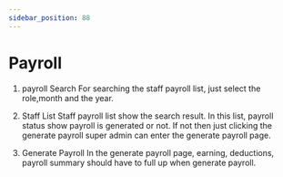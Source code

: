 ```yaml
---
sidebar_position: 88
---
```

 
# Payroll
1. payroll Search
For searching the staff payroll list, just select the role,month and the year.

2. Staff List
Staff payroll list show the search result. In this list, payroll status show payroll is generated or not. If not then just clicking the generate payroll super admin can enter the generate payroll page.

3. Generate Payroll
In the generate payroll page, earning, deductions, payroll summary should have to full up when generate payroll.